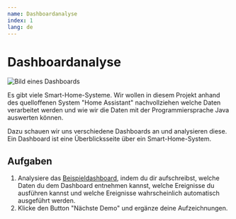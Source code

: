 ```yaml
---
name: Dashboardanalyse
index: 1
lang: de
---
```


# Dashboardanalyse

![Bild eines Dashboards](/images/smart-home-dashboard.jpg)

Es gibt viele Smart-Home-Systeme. Wir wollen in diesem Projekt anhand des quelloffenen System "Home Assistant" nachvollziehen welche Daten verarbeitet werden und wie wir die Daten mit der Programmiersprache Java auswerten können.

Dazu schauen wir uns verschiedene Dashboards an und analysieren diese. Ein Dashboard ist eine Überblicksseite über ein Smart-Home-System.

## Aufgaben

1. Analysiere das [Beispieldashboard](https://demo.home-assistant.io/#/lovelace/home), indem du dir aufschreibst, welche Daten du dem Dashboard entnehmen kannst, welche Ereignisse du ausführen kannst und welche Ereignisse wahrscheinlich automatisch ausgeführt werden.
2. Klicke den Button "Nächste Demo" und ergänze deine Aufzeichnungen.